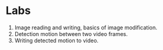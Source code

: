 # Labs

1. Image reading and writing, basics of image modification.
2. Detection motion between two video frames.
3. Writing detected motion to video.